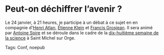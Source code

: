 # Peut-on déchiffrer l’avenir ?

Le 24 janvier, à 21 heures, je participe à un débat à ce sujet en en compagnie d'[Henri Atlan](http://fr.wikipedia.org/wiki/Henri_Atlan), [Étienne Klein](http://fr.wikipedia.org/wiki/%C3%89tienne_Klein) et [Francis Grosjean](http://www.anatec.fr/article.php3?id_article=38). Il sera animé par [Antoine Spire](http://fr.wikipedia.org/wiki/Antoine_Spire) et se déroule dans le cadre de la [dix-huitième semaine de la science](http://www.vivagora.org/spip.php?article185) à Saint Michel sur Orge.

Tags: Conf, noepub